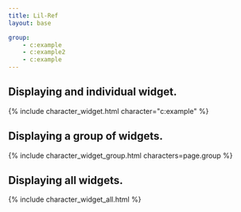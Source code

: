 ```yaml
---
title: Lil-Ref
layout: base

group:
    - c:example
    - c:example2
    - c:example
---
```


## Displaying and individual widget.
{% include character_widget.html character="c:example" %}

## Displaying a group of widgets.
{% include character_widget_group.html characters=page.group %}

## Displaying all widgets.
{% include character_widget_all.html %}
